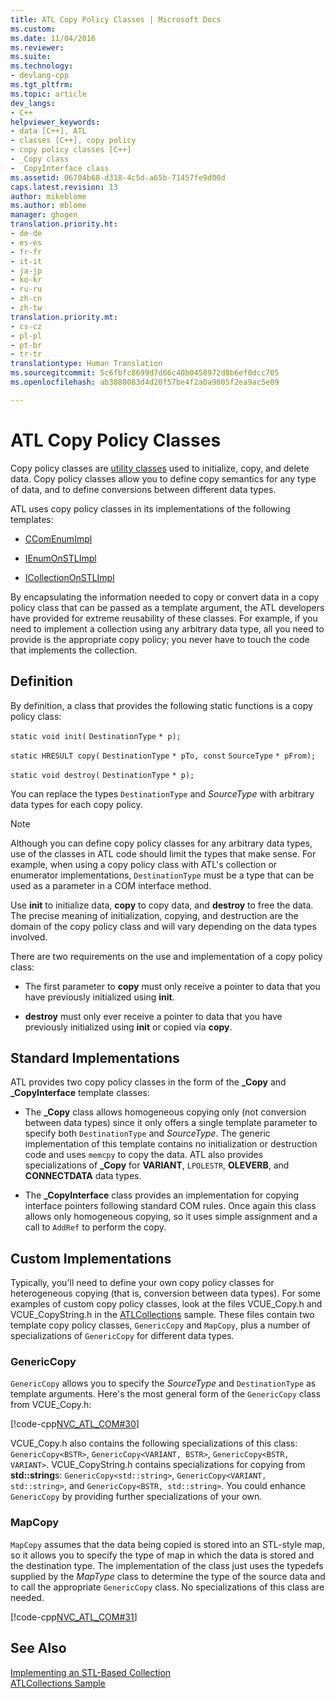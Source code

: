 ```yaml
---
title: ATL Copy Policy Classes | Microsoft Docs
ms.custom: 
ms.date: 11/04/2016
ms.reviewer: 
ms.suite: 
ms.technology:
- devlang-cpp
ms.tgt_pltfrm: 
ms.topic: article
dev_langs:
- C++
helpviewer_keywords:
- data [C++], ATL
- classes [C++], copy policy
- copy policy classes [C++]
- _Copy class
- _CopyInterface class
ms.assetid: 06704b68-d318-4c5d-a65b-71457fe9d00d
caps.latest.revision: 13
author: mikeblome
ms.author: mblome
manager: ghogen
translation.priority.ht:
- de-de
- es-es
- fr-fr
- it-it
- ja-jp
- ko-kr
- ru-ru
- zh-cn
- zh-tw
translation.priority.mt:
- cs-cz
- pl-pl
- pt-br
- tr-tr
translationtype: Human Translation
ms.sourcegitcommit: 5c6fbfc8699d7d66c40b0458972d8b6ef0dcc705
ms.openlocfilehash: ab3888083d4d20f57be4f2a0a9005f2ea9ac5e09

---
```

# ATL Copy Policy Classes
Copy policy classes are [utility classes](../atl/utility-classes.md) used to initialize, copy, and delete data. Copy policy classes allow you to define copy semantics for any type of data, and to define conversions between different data types.  
  
 ATL uses copy policy classes in its implementations of the following templates:  
  
-   [CComEnumImpl](../atl/reference/ccomenumimpl-class.md)  
  
-   [IEnumOnSTLImpl](../atl/reference/ienumonstlimpl-class.md)  
  
-   [ICollectionOnSTLImpl](../atl/reference/icollectiononstlimpl-class.md)  
  
 By encapsulating the information needed to copy or convert data in a copy policy class that can be passed as a template argument, the ATL developers have provided for extreme reusability of these classes. For example, if you need to implement a collection using any arbitrary data type, all you need to provide is the appropriate copy policy; you never have to touch the code that implements the collection.  
  
## Definition  
 By definition, a class that provides the following static functions is a copy policy class:  
  
 `static void init(` `DestinationType` `* p);`  
  
 `static HRESULT copy(` `DestinationType` `* pTo, const`  `SourceType` `* pFrom);`  
  
 `static void destroy(` `DestinationType` `* p);`  
  
 You can replace the types `DestinationType` and *SourceType* with arbitrary data types for each copy policy.  
  
> [!NOTE]
>  Although you can define copy policy classes for any arbitrary data types, use of the classes in ATL code should limit the types that make sense. For example, when using a copy policy class with ATL's collection or enumerator implementations, `DestinationType` must be a type that can be used as a parameter in a COM interface method.  
  
 Use **init** to initialize data, **copy** to copy data, and **destroy** to free the data. The precise meaning of initialization, copying, and destruction are the domain of the copy policy class and will vary depending on the data types involved.  
  
 There are two requirements on the use and implementation of a copy policy class:  
  
-   The first parameter to **copy** must only receive a pointer to data that you have previously initialized using **init**.  
  
-   **destroy** must only ever receive a pointer to data that you have previously initialized using **init** or copied via **copy**.  
  
## Standard Implementations  
 ATL provides two copy policy classes in the form of the **_Copy** and **_CopyInterface** template classes:  
  
-   The **_Copy** class allows homogeneous copying only (not conversion between data types) since it only offers a single template parameter to specify both `DestinationType` and *SourceType*. The generic implementation of this template contains no initialization or destruction code and uses `memcpy` to copy the data. ATL also provides specializations of **_Copy** for **VARIANT**, `LPOLESTR`, **OLEVERB**, and **CONNECTDATA** data types.  
  
-   The **_CopyInterface** class provides an implementation for copying interface pointers following standard COM rules. Once again this class allows only homogeneous copying, so it uses simple assignment and a call to `AddRef` to perform the copy.  
  
## Custom Implementations  
 Typically, you'll need to define your own copy policy classes for heterogeneous copying (that is, conversion between data types). For some examples of custom copy policy classes, look at the files VCUE_Copy.h and VCUE_CopyString.h in the [ATLCollections](../visual-cpp-samples.md) sample. These files contain two template copy policy classes, `GenericCopy` and `MapCopy`, plus a number of specializations of `GenericCopy` for different data types.  
  
### GenericCopy  
 `GenericCopy` allows you to specify the *SourceType* and `DestinationType` as template arguments. Here's the most general form of the `GenericCopy` class from VCUE_Copy.h:  
  
 [!code-cpp[NVC_ATL_COM#30](../atl/codesnippet/cpp/atl-copy-policy-classes_1.h)]  
  
 VCUE_Copy.h also contains the following specializations of this class: `GenericCopy<BSTR>`, `GenericCopy<VARIANT, BSTR>`, `GenericCopy<BSTR, VARIANT>`. VCUE_CopyString.h contains specializations for copying from **std::string**s: `GenericCopy<std::string>`, `GenericCopy<VARIANT, std::string>`, and `GenericCopy<BSTR, std::string>`. You could enhance `GenericCopy` by providing further specializations of your own.  
  
### MapCopy  
 `MapCopy` assumes that the data being copied is stored into an STL-style map, so it allows you to specify the type of map in which the data is stored and the destination type. The implementation of the class just uses the typedefs supplied by the *MapType* class to determine the type of the source data and to call the appropriate `GenericCopy` class. No specializations of this class are needed.  
  
 [!code-cpp[NVC_ATL_COM#31](../atl/codesnippet/cpp/atl-copy-policy-classes_2.h)]  
  
## See Also  
 [Implementing an STL-Based Collection](../atl/implementing-an-stl-based-collection.md)   
 [ATLCollections Sample](../visual-cpp-samples.md)




<!--HONumber=Jan17_HO2-->


